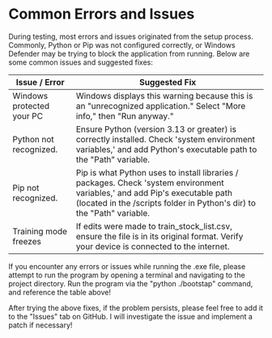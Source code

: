 # Common Errors and Issues

During testing, most errors and issues originated from the setup process. Commonly, Python or Pip was not configured correctly, or Windows Defender may be trying to block the application from running. Below are some common issues and suggested fixes:  

| Issue / Error             | Suggested Fix                                                                                                                                                                                         |
| ------------------------- | ----------------------------------------------------------------------------------------------------------------------------------------------------------------------------------------------------- |
| Windows protected your PC | Windows displays this warning because this is an "unrecognized application." Select "More info," then "Run anyway."                                                                                    |
| Python not recognized.    | Ensure Python (version 3.13 or greater) is correctly installed. Check 'system environment variables,' and add Python's executable path to the "Path" variable.                                        |
| Pip not recognized.       | Pip is what Python uses to install libraries / packages. Check 'system environment variables,' and add Pip's executable path (located in the /scripts folder in Python's dir) to the "Path" variable. |
| Training mode freezes     | If edits were made to train_stock_list.csv, ensure the file is in its original format. Verify your device is connected to the internet.                                                                |   

If you encounter any errors or issues while running the .exe file, please attempt to run the program by opening a terminal and navigating to the project directory. Run the program via the "python ./bootstap" command, and reference the table above!  

After trying the above fixes, if the problem persists, please feel free to add it to the "Issues" tab on GitHub. I will investigate the issue and implement a patch if necessary!  
